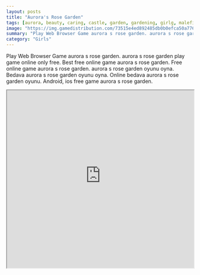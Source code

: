 ```yaml
---
layout: posts
title: "Aurora's Rose Garden"
tags: [aurora, beauty, caring, castle, garden, gardening, girlg, maleficent, plant, princess, roses, simulation, thorns, sleeping, free, online, games, oyna, game, free, games, play, play, games]
image: "https://img.gamedistribution.com/73515e4ed892485db0b0efca50a7765a.jpg"
summary: "Play Web Browser Game aurora s rose garden. aurora s rose garden play game online only free. Best free online game aurora s rose garden. Free online game aurora s rose garden. aurora s rose garden oyunu oyna. Bedava aurora s rose garden oyunu oyna. Online bedava aurora s rose garden oyunu. Android, ios free game aurora s rose garden."
category: "Girls"
---
```


Play Web Browser Game aurora s rose garden. aurora s rose garden play game online only free. Best free online game aurora s rose garden. Free online game aurora s rose garden. aurora s rose garden oyunu oyna. Bedava aurora s rose garden oyunu oyna. Online bedava aurora s rose garden oyunu. Android, ios free game aurora s rose garden.

<iframe width="100%" height="480px;" src="https://flash.gamedistribution.com?game=73515e4ed892485db0b0efca50a7765a"></iframe>